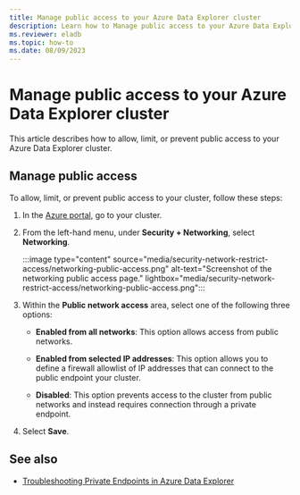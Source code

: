 ```yaml
---
title: Manage public access to your Azure Data Explorer cluster
description: Learn how to Manage public access to your Azure Data Explorer cluster.
ms.reviewer: eladb
ms.topic: how-to
ms.date: 08/09/2023
---
```


# Manage public access to your Azure Data Explorer cluster

This article describes how to allow, limit, or prevent public access to your Azure Data Explorer cluster. 

## Manage public access

To allow, limit, or prevent public access to your cluster, follow these steps:

1. In the [Azure portal](https://ms.portal.azure.com/), go to your cluster.

1. From the left-hand menu, under **Security + Networking**, select **Networking**.

    :::image type="content" source="media/security-network-restrict-access/networking-public-access.png" alt-text="Screenshot of the networking public access page." lightbox="media/security-network-restrict-access/networking-public-access.png":::

1. Within the **Public network access** area, select one of the following three options:
   
   * **Enabled from all networks**: This option allows access from public networks.
  
   * **Enabled from selected IP addresses**: This option allows you to define a firewall allowlist of IP addresses that can connect to the public endpoint your cluster.
  
   * **Disabled**: This option prevents access to the cluster from public networks and instead requires connection through a private endpoint.

1. Select **Save**.

## See also

* [Troubleshooting Private Endpoints in Azure Data Explorer](security-network-private-endpoint-troubleshoot.md)
